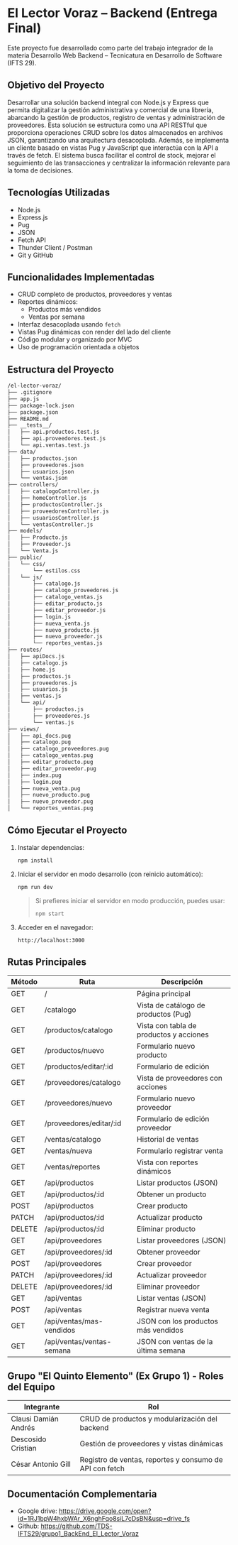 # El Lector Voraz – Backend (Entrega Final)

Este proyecto fue desarrollado como parte del trabajo integrador de la materia Desarrollo Web Backend – Tecnicatura en Desarrollo de Software (IFTS 29).

## Objetivo del Proyecto

Desarrollar una solución backend integral con Node.js y Express que permita digitalizar la gestión administrativa y comercial de una librería, abarcando la gestión de productos, registro de ventas y administración de proveedores. Esta solución se estructura como una API RESTful que proporciona operaciones CRUD sobre los datos almacenados en archivos JSON, garantizando una arquitectura desacoplada. Además, se implementa un cliente basado en vistas Pug y JavaScript que interactúa con la API a través de fetch. El sistema busca facilitar el control de stock, mejorar el seguimiento de las transacciones y centralizar la información relevante para la toma de decisiones.

## Tecnologías Utilizadas

- Node.js
- Express.js
- Pug
- JSON
- Fetch API
- Thunder Client / Postman
- Git y GitHub

## Funcionalidades Implementadas

- CRUD completo de productos, proveedores y ventas
- Reportes dinámicos:
  - Productos más vendidos
  - Ventas por semana
- Interfaz desacoplada usando `fetch`
- Vistas Pug dinámicas con render del lado del cliente
- Código modular y organizado por MVC
- Uso de programación orientada a objetos

## Estructura del Proyecto

```bash
/el-lector-voraz/
├── .gitignore
├── app.js
├── package-lock.json
├── package.json
├── README.md
├── __tests__/
│   ├── api.productos.test.js
│   ├── api.proveedores.test.js
│   └── api.ventas.test.js
├── data/
│   ├── productos.json
│   ├── proveedores.json
│   ├── usuarios.json
│   └── ventas.json
├── controllers/
│   ├── catalogoController.js
│   ├── homeController.js
│   ├── productosController.js
│   ├── proveedoresController.js
│   ├── usuariosController.js
│   └── ventasController.js
├── models/
│   ├── Producto.js
│   ├── Proveedor.js
│   └── Venta.js
├── public/
│   └── css/
│       └── estilos.css
│   └── js/
│       ├── catalogo.js
│       ├── catalogo_proveedores.js
│       ├── catalogo_ventas.js
│       ├── editar_producto.js
│       ├── editar_proveedor.js
│       ├── login.js
│       ├── nueva_venta.js
│       ├── nuevo_producto.js
│       ├── nuevo_proveedor.js
│       └── reportes_ventas.js
├── routes/
│   ├── apiDocs.js
│   ├── catalogo.js
│   ├── home.js
│   ├── productos.js
│   ├── proveedores.js
│   ├── usuarios.js
│   ├── ventas.js
│   └── api/
│       ├── productos.js
│       ├── proveedores.js
│       └── ventas.js
├── views/
│   ├── api_docs.pug
│   ├── catalogo.pug
│   ├── catalogo_proveedores.pug
│   ├── catalogo_ventas.pug
│   ├── editar_producto.pug
│   ├── editar_proveedor.pug
│   ├── index.pug
│   ├── login.pug
│   ├── nueva_venta.pug
│   ├── nuevo_producto.pug
│   ├── nuevo_proveedor.pug
│   └── reportes_ventas.pug
```

## Cómo Ejecutar el Proyecto

1. Instalar dependencias:

   ```bash
   npm install
   ```

2. Iniciar el servidor en modo desarrollo (con reinicio automático):

   ```bash
   npm run dev
   ```

   > Si prefieres iniciar el servidor en modo producción, puedes usar:
   >
   > ```bash
   > npm start
   > ```

3. Acceder en el navegador:

   ```
   http://localhost:3000
   ```

## Rutas Principales

Método | Ruta                             | Descripción
-------|----------------------------------|-------------------------------
GET    | /                                | Página principal
GET    | /catalogo                        | Vista de catálogo de productos (Pug)
GET    | /productos/catalogo              | Vista con tabla de productos y acciones
GET    | /productos/nuevo                 | Formulario nuevo producto
GET    | /productos/editar/:id            | Formulario de edición
GET    | /proveedores/catalogo            | Vista de proveedores con acciones
GET    | /proveedores/nuevo               | Formulario nuevo proveedor
GET    | /proveedores/editar/:id          | Formulario de edición proveedor
GET    | /ventas/catalogo                 | Historial de ventas
GET    | /ventas/nueva                    | Formulario registrar venta
GET    | /ventas/reportes                 | Vista con reportes dinámicos
GET    | /api/productos                   | Listar productos (JSON)
GET    | /api/productos/:id               | Obtener un producto
POST   | /api/productos                   | Crear producto
PATCH  | /api/productos/:id               | Actualizar producto
DELETE | /api/productos/:id               | Eliminar producto
GET    | /api/proveedores                 | Listar proveedores (JSON)
GET    | /api/proveedores/:id             | Obtener proveedor
POST   | /api/proveedores                 | Crear proveedor
PATCH  | /api/proveedores/:id             | Actualizar proveedor
DELETE | /api/proveedores/:id             | Eliminar proveedor
GET    | /api/ventas                      | Listar ventas (JSON)
POST   | /api/ventas                      | Registrar nueva venta
GET    | /api/ventas/mas-vendidos         | JSON con los productos más vendidos
GET    | /api/ventas/ventas-semana        | JSON con ventas de la última semana

## Grupo "El Quinto Elemento" (Ex Grupo 1) - Roles del Equipo

Integrante                    | Rol
------------------------------|--------------------------------------------------
Clausi Damián Andrés          | CRUD de productos y modularización del backend
Descosido Cristian            | Gestión de proveedores y vistas dinámicas
César Antonio Gill            | Registro de ventas, reportes y consumo de API con fetch

## Documentación Complementaria

- Google drive: https://drive.google.com/open?id=1RJ1bpW4hxbWAr_X6nghFqo8siL7cDsBN&usp=drive_fs
- Github: https://github.com/TDS-IFTS29/grupo1_BackEnd_El_Lector_Voraz
